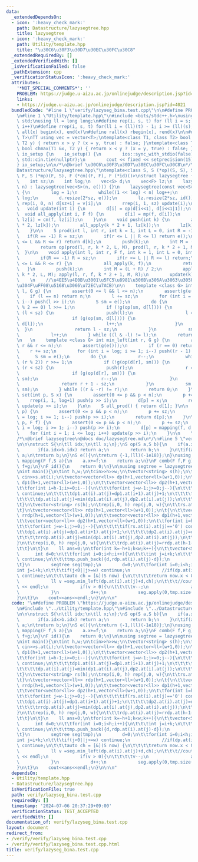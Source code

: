 ```yaml
---
data:
  _extendedDependsOn:
  - icon: ':heavy_check_mark:'
    path: Datastructure/lazysegtree.hpp
    title: lazysegtree
  - icon: ':heavy_check_mark:'
    path: Utility/template.hpp
    title: "\u30C6\u30F3\u30D7\u30EC\u30FC\u30C8"
  _extendedRequiredBy: []
  _extendedVerifiedWith: []
  _isVerificationFailed: false
  _pathExtension: cpp
  _verificationStatusIcon: ':heavy_check_mark:'
  attributes:
    '*NOT_SPECIAL_COMMENTS*': ''
    PROBLEM: https://judge.u-aizu.ac.jp/onlinejudge/description.jsp?id=4021
    links:
    - https://judge.u-aizu.ac.jp/onlinejudge/description.jsp?id=4021
  bundledCode: "#line 1 \"verify/lazyseg_bina.test.cpp\"\n\n#define PROBLEM \"https://judge.u-aizu.ac.jp/onlinejudge/description.jsp?id=4021\"\
    \n#line 1 \"Utility/template.hpp\"\n#include <bits/stdc++.h>\nusing namespace\
    \ std;\nusing ll = long long;\n#define rep(i, s, t) for (ll i = s; i < (ll)(t);\
    \ i++)\n#define rrep(i, s, t) for(ll i = (ll)(t) - 1; i >= (ll)(s); i--)\n#define\
    \ all(x) begin(x), end(x)\n#define rall(x) rbegin(x), rend(x)\n\n#define TT template<typename\
    \ T>\nTT using vec = vector<T>;\ntemplate<class T1, class T2> bool chmin(T1 &x,\
    \ T2 y) { return x > y ? (x = y, true) : false; }\ntemplate<class T1, class T2>\
    \ bool chmax(T1 &x, T2 y) { return x < y ? (x = y, true) : false; }\n\nstruct\
    \ io_setup {\n    io_setup() {\n        ios::sync_with_stdio(false);\n       \
    \ std::cin.tie(nullptr);\n        cout << fixed << setprecision(15);\n    }\n\
    } io_setup;\n\n/*\n@brief \u30C6\u30F3\u30D7\u30EC\u30FC\u30C8\n*/\n#line 1 \"\
    Datastructure/lazysegtree.hpp\"\ntemplate<class S, S (*op)(S, S), S (*e)(), class\
    \ F, S (*mp)(F, S), F (*cm)(F, F), F (*id)()>\nstruct lazysegtree {\n    int n;\n\
    \    int sz;\n    int log;\n    vec<S> d;\n    vec<F> lz;\n    lazysegtree(int\
    \ n) : lazysegtree(vec<S>(n, e())) {}\n    lazysegtree(const vec<S> &v) : n((int)(v.size()))\
    \ {\n        log = 1;\n        while((1 << log) < n) log++;\n        sz = 1 <<\
    \ log;\n        d.resize(2*sz, e());\n        lz.resize(2*sz, id());\n       \
    \ rep(i, 0, n) d[sz+i] = v[i];\n        rrep(i, 1, sz) update(i);\n    }\n\n \
    \   void update(int i) {\n        d[i] = op(d[i<<1], d[i<<1|1]);\n    }\n\n  \
    \  void all_apply(int i, F f) {\n        d[i] = mp(f, d[i]);\n        if(i < sz)\
    \ lz[i] = cm(f, lz[i]);\n    }\n\n    void push(int k) {\n        all_apply(k\
    \ * 2, lz[k]);\n        all_apply(k * 2 + 1, lz[k]);\n        lz[k] = id();\n\
    \    }\n\n    S prod(int l, int r, int k = 1, int L = 0, int R = -1) {\n     \
    \   if(R == -1) R = sz;\n        if(r <= L || R <= l) return e();\n        if(l\
    \ <= L && R <= r) return d[k];\n        push(k);\n        int M = (L + R) / 2;\n\
    \        return op(prod(l, r, k * 2, L, M), prod(l, r, k * 2 + 1, M, R));\n  \
    \  }\n\n    void apply(int l, int r, F f, int k = 1, int L = 0, int R = -1) {\n\
    \        if(R == -1) R = sz;\n        if(r <= L || R <= l) return;\n        if(l\
    \ <= L && R <= r) {\n            all_apply(k, f);\n            return;\n     \
    \   }\n        push(k);\n        int M = (L + R) / 2;\n        apply(l, r, f,\
    \ k * 2, L, M); apply(l, r, f, k * 2 + 1, M, R);\n        update(k);\n    }\n\
    \    \n    //\u4EE5\u4E0B\u3001\u5FC5\u8981\u306B\u306A\u3063\u305F\u3089\u66F8\
    \u304F\uFF08\u5168\u3066\u72EC\u7ACB)\n\n    template <class G> int max_right(int\
    \ l, G g) {\n        assert(0 <= l && l <= n);\n        assert(g(e()));\n    \
    \    if (l == n) return n;\n        l += sz;\n        for (int i = log; i >= 1;\
    \ i--) push(l >> i);\n        S sm = e();\n        do {\n            while (l\
    \ % 2 == 0) l >>= 1;\n            if (!g(op(sm, d[l]))) {\n                while\
    \ (l < sz) {\n                    push(l);\n                    l = (2 * l);\n\
    \                    if (g(op(sm, d[l]))) {\n                        sm = op(sm,\
    \ d[l]);\n                        l++;\n                    }\n              \
    \  }\n                return l - sz;\n            }\n            sm = op(sm, d[l]);\n\
    \            l++;\n        } while ((l & -l) != l);\n        return n;\n    }\n\
    \n   \n    template <class G> int min_left(int r, G g) {\n        assert(0 <=\
    \ r && r <= n);\n        assert(g(e()));\n        if (r == 0) return 0;\n    \
    \    r += sz;\n        for (int i = log; i >= 1; i--) push((r - 1) >> i);\n  \
    \      S sm = e();\n        do {\n            r--;\n            while (r > 1 &&\
    \ (r % 2)) r >>= 1;\n            if (!g(op(d[r], sm))) {\n                while\
    \ (r < sz) {\n                    push(r);\n                    r = (2 * r + 1);\n\
    \                    if (g(op(d[r], sm))) {\n                        sm = op(d[r],\
    \ sm);\n                        r--;\n                    }\n                }\n\
    \                return r + 1 - sz;\n            }\n            sm = op(d[r],\
    \ sm);\n        } while ((r & -r) != r);\n        return 0;\n    }\n\n\n    void\
    \ set(int p, S x) {\n        assert(0 <= p && p < n);\n        p += sz;\n    \
    \    rrep(i, 1, log+1) push(p >> i);\n        d[p] = x;\n        rep(i, 1, log+1)\
    \ update(p >> i);\n    }\n\n    S all_prod() { return d[1]; }\n\n    S get(int\
    \ p) {\n        assert(0 <= p && p < n);\n        p += sz;\n        for (int i\
    \ = log; i >= 1; i--) push(p >> i);\n        return d[p];\n    }\n\n    void apply(int\
    \ p, F f) {\n        assert(0 <= p && p < n);\n        p += sz;\n        for (int\
    \ i = log; i >= 1; i--) push(p >> i);\n        d[p] = mapping(f, d[p]);\n    \
    \    for (int i = 1; i <= log; i++) update(p >> i);\n    }\n\n    \n};\n    \n\
    /*\n@brief lazysegtree\n@docs doc/lazysegtree.md\n*/\n#line 5 \"verify/lazyseg_bina.test.cpp\"\
    \n\n\nstruct S{\n\tll idx;\n\tll x;\n};\nS op(S a,S b){\n    if(a.x==b.x){\n \
    \       if(a.idx>b.idx) return a;\n        return b;\n    }\n\tif(a.x>b.x) return\
    \ a;\n\treturn b;\n}\nS e(){\n\treturn {-1,(ll)(-1e18)};\n}\nusing F = ll;\nS\
    \ mapping(F f,S a){\n    a.x+=f;\n    return a;\n}\nF comb(F f,F g){\n    return\
    \ f+g;\n}\nF id(){\n    return 0;\n}\n\nusing segtree = lazysegtree<S,op,e,F,mapping,comb,id>;\n\
    \nint main(){\n\tint h,w;\n\tcin>>h>>w;\n\tvector<string> s(h);\n\trep(i,0, h)\
    \ cin>>s.at(i);\n\tvector<vector<ll>> dp(h+1,vector<ll>(w+1,0));\n\t{\n\t\tvector<vector<ll>>\
    \ dp1(h+1,vector<ll>(w+1,0));\n\t\tvector<vector<ll>> dp2(h+1,vector<ll>(w+1,0));\n\
    \t\tfor(int i=h-1;i>=0;i--){\n\t\t\tfor(int j=w-1;j>=0;j--){\n\t\t\t\tif(s.at(i).at(j)=='0')\
    \ continue;\n\t\t\t\tdp1.at(i).at(j)=dp1.at(i+1).at(j)+1;\n\t\t\t\tdp2.at(i).at(j)=dp2.at(i).at(j+1)+1;\n\
    \t\t\t\tdp.at(i).at(j)=min(dp1.at(i).at(j),dp2.at(i).at(j));\n\t\t\t}\n\t\t}\n\
    \t}\n\tvector<string> rs(h);\n\trep(i,0, h) rep(j,0, w){\n\t\trs.at(i)+=s.at(h-1-i).at(w-1-j);\n\
    \t}\n\tvector<vector<ll>> rdp(h+1,vector<ll>(w+1,0));\n\t{\n\t\tvector<vector<ll>>\
    \ rrdp(h+1,vector<ll>(w+1,0));\n\t\tvector<vector<ll>> dp1(h+1,vector<ll>(w+1,0));\n\
    \t\tvector<vector<ll>> dp2(h+1,vector<ll>(w+1,0));\n\t\tfor(int i=h-1;i>=0;i--){\n\
    \t\t\tfor(int j=w-1;j>=0;j--){\n\t\t\t\tif(rs.at(i).at(j)=='0') continue;\n\t\t\
    \t\tdp1.at(i).at(j)=dp1.at(i+1).at(j)+1;\n\t\t\t\tdp2.at(i).at(j)=dp2.at(i).at(j+1)+1;\n\
    \t\t\t\trrdp.at(i).at(j)=min(dp1.at(i).at(j),dp2.at(i).at(j));\n\t\t\t}\n\t\t\
    }\n\t\trep(i,0, h) rep(j,0, w){\n\t\t\trdp.at(i).at(j)=rrdp.at(h-1-i).at(w-1-j);\n\
    \t\t}\n\t}\n    ll ans=0;\n\tfor(int k=-h+1;k<w;k++){\n\t\tvector<S> tmp;\n  \
    \      int d=0;\n\t\tfor(int i=0;i<h;i++){\n\t\t\tint j=i+k;\n\t\t\tif(j<0||j>=w)\
    \ continue;\n\t\t\ttmp.push_back({d,rdp.at(i).at(j)-d});\n            d++;\n\t\
    \t}\n        segtree seg(tmp);\n        d=0;\n\t\tfor(int i=0;i<h;i++){\n\t\t\t\
    int j=i+k;\n\t\t\tif(j<0||j>=w) continue;\n            //if(dp.at(i).at(j)==0)\
    \ continue;\n\t\t\tauto ch = [&](S now) {\n\t\t\t\treturn now.x < 0;\n\t\t\t};\n\
    \            ll v =seg.min_left(dp.at(i).at(j)+d,ch);\n\t\t\t//cout << dp.at(i).at(j)\
    \ << endl;\n            if(v > 0){\n\t\t\t\tv--;\n                ans=max(ans,v-d+1);\n\
    \            }\n            d++;\n            seg.apply(0,tmp.size(),1);\n\t\t\
    }\n\t}\n    cout<<ans<<endl;\n}\n\n\n"
  code: "\n#define PROBLEM \"https://judge.u-aizu.ac.jp/onlinejudge/description.jsp?id=4021\"\
    \n#include \"../Utility/template.hpp\"\n#include \"../Datastructure/lazysegtree.hpp\"\
    \n\n\nstruct S{\n\tll idx;\n\tll x;\n};\nS op(S a,S b){\n    if(a.x==b.x){\n \
    \       if(a.idx>b.idx) return a;\n        return b;\n    }\n\tif(a.x>b.x) return\
    \ a;\n\treturn b;\n}\nS e(){\n\treturn {-1,(ll)(-1e18)};\n}\nusing F = ll;\nS\
    \ mapping(F f,S a){\n    a.x+=f;\n    return a;\n}\nF comb(F f,F g){\n    return\
    \ f+g;\n}\nF id(){\n    return 0;\n}\n\nusing segtree = lazysegtree<S,op,e,F,mapping,comb,id>;\n\
    \nint main(){\n\tint h,w;\n\tcin>>h>>w;\n\tvector<string> s(h);\n\trep(i,0, h)\
    \ cin>>s.at(i);\n\tvector<vector<ll>> dp(h+1,vector<ll>(w+1,0));\n\t{\n\t\tvector<vector<ll>>\
    \ dp1(h+1,vector<ll>(w+1,0));\n\t\tvector<vector<ll>> dp2(h+1,vector<ll>(w+1,0));\n\
    \t\tfor(int i=h-1;i>=0;i--){\n\t\t\tfor(int j=w-1;j>=0;j--){\n\t\t\t\tif(s.at(i).at(j)=='0')\
    \ continue;\n\t\t\t\tdp1.at(i).at(j)=dp1.at(i+1).at(j)+1;\n\t\t\t\tdp2.at(i).at(j)=dp2.at(i).at(j+1)+1;\n\
    \t\t\t\tdp.at(i).at(j)=min(dp1.at(i).at(j),dp2.at(i).at(j));\n\t\t\t}\n\t\t}\n\
    \t}\n\tvector<string> rs(h);\n\trep(i,0, h) rep(j,0, w){\n\t\trs.at(i)+=s.at(h-1-i).at(w-1-j);\n\
    \t}\n\tvector<vector<ll>> rdp(h+1,vector<ll>(w+1,0));\n\t{\n\t\tvector<vector<ll>>\
    \ rrdp(h+1,vector<ll>(w+1,0));\n\t\tvector<vector<ll>> dp1(h+1,vector<ll>(w+1,0));\n\
    \t\tvector<vector<ll>> dp2(h+1,vector<ll>(w+1,0));\n\t\tfor(int i=h-1;i>=0;i--){\n\
    \t\t\tfor(int j=w-1;j>=0;j--){\n\t\t\t\tif(rs.at(i).at(j)=='0') continue;\n\t\t\
    \t\tdp1.at(i).at(j)=dp1.at(i+1).at(j)+1;\n\t\t\t\tdp2.at(i).at(j)=dp2.at(i).at(j+1)+1;\n\
    \t\t\t\trrdp.at(i).at(j)=min(dp1.at(i).at(j),dp2.at(i).at(j));\n\t\t\t}\n\t\t\
    }\n\t\trep(i,0, h) rep(j,0, w){\n\t\t\trdp.at(i).at(j)=rrdp.at(h-1-i).at(w-1-j);\n\
    \t\t}\n\t}\n    ll ans=0;\n\tfor(int k=-h+1;k<w;k++){\n\t\tvector<S> tmp;\n  \
    \      int d=0;\n\t\tfor(int i=0;i<h;i++){\n\t\t\tint j=i+k;\n\t\t\tif(j<0||j>=w)\
    \ continue;\n\t\t\ttmp.push_back({d,rdp.at(i).at(j)-d});\n            d++;\n\t\
    \t}\n        segtree seg(tmp);\n        d=0;\n\t\tfor(int i=0;i<h;i++){\n\t\t\t\
    int j=i+k;\n\t\t\tif(j<0||j>=w) continue;\n            //if(dp.at(i).at(j)==0)\
    \ continue;\n\t\t\tauto ch = [&](S now) {\n\t\t\t\treturn now.x < 0;\n\t\t\t};\n\
    \            ll v =seg.min_left(dp.at(i).at(j)+d,ch);\n\t\t\t//cout << dp.at(i).at(j)\
    \ << endl;\n            if(v > 0){\n\t\t\t\tv--;\n                ans=max(ans,v-d+1);\n\
    \            }\n            d++;\n            seg.apply(0,tmp.size(),1);\n\t\t\
    }\n\t}\n    cout<<ans<<endl;\n}\n\n\n"
  dependsOn:
  - Utility/template.hpp
  - Datastructure/lazysegtree.hpp
  isVerificationFile: true
  path: verify/lazyseg_bina.test.cpp
  requiredBy: []
  timestamp: '2024-07-06 20:37:29+09:00'
  verificationStatus: TEST_ACCEPTED
  verifiedWith: []
documentation_of: verify/lazyseg_bina.test.cpp
layout: document
redirect_from:
- /verify/verify/lazyseg_bina.test.cpp
- /verify/verify/lazyseg_bina.test.cpp.html
title: verify/lazyseg_bina.test.cpp
---
```


